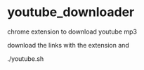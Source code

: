 youtube_downloader
==================

chrome extension to download youtube mp3


download the links with the extension and

./youtube.sh <links>
